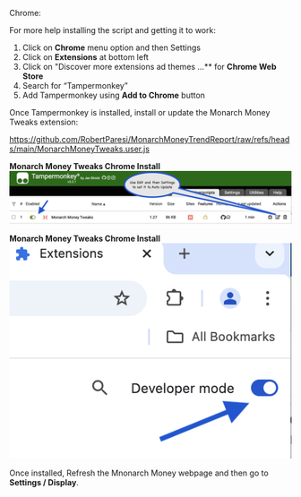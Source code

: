 Chrome:

For more help installing the script and getting it to work:

1. Click on **Chrome** menu option and then Settings
2. Click on **Extensions** at bottom left
3. Click on "Discover more extensions ad themes …** for **Chrome Web Store**
4. Search for “Tampermonkey”
5. Add Tampermonkey using **Add to Chrome** button

   
Once Tampermonkey is installed, install or update the Monarch Money Tweaks extension:

https://github.com/RobertParesi/MonarchMoneyTrendReport/raw/refs/heads/main/MonarchMoneyTweaks.user.js


**Monarch Money Tweaks Chrome Install**
![Settings](/images/MM_Chrome1.png)

**Monarch Money Tweaks Chrome Install**
![Settings](/images/MM_Chrome2.png)

Once installed, Refresh the Mnonarch Money webpage and then go to **Settings / Display**.
